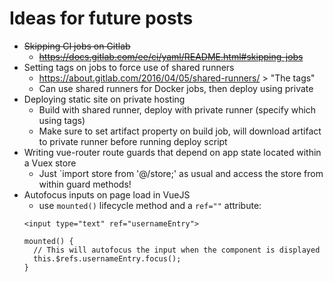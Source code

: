 # Ideas for future posts

- ~~Skipping CI jobs on Gitlab~~
  - ~~https://docs.gitlab.com/ee/ci/yaml/README.html#skipping-jobs~~
- Setting tags on jobs to force use of shared runners
  - https://about.gitlab.com/2016/04/05/shared-runners/ > "The tags"
  - Can use shared runners for Docker jobs, then deploy using private
- Deploying static site on private hosting
  - Build with shared runner, deploy with private runner (specify which using tags)
  - Make sure to set artifact property on build job, will download artifact to private runner
    before running deploy script
- Writing vue-router route guards that depend on app state located within a Vuex store
  - Just `import store from '@/store;' as usual and access the store from within guard methods!
- Autofocus inputs on page load in VueJS
  - use `mounted()` lifecycle method and a `ref=""` attribute:
  ```
  <input type="text" ref="usernameEntry">

  mounted() {
    // This will autofocus the input when the component is displayed
    this.$refs.usernameEntry.focus();
  }
  ```